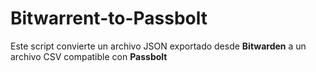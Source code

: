 # Bitwarrent-to-Passbolt
Este script convierte un archivo JSON exportado desde **Bitwarden** a un archivo CSV compatible con **Passbolt**
